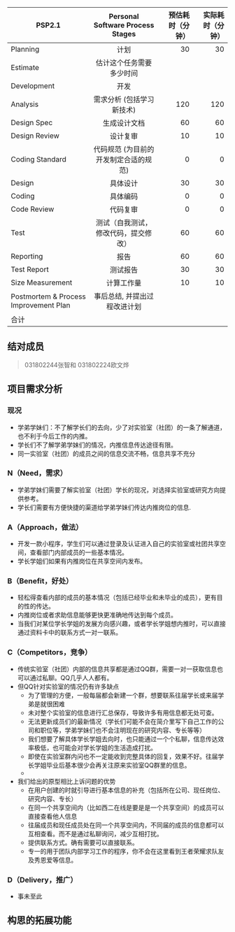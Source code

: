 PSP2.1 | Personal Software Process Stages | 预估耗时（分钟）|   实际耗时（分钟）
--|:--:|--:|--:
Planning|计划|30|30
Estimate|估计这个任务需要多少时间||         
Development|开发||
Analysis|需求分析 (包括学习新技术)|120|120       
Design Spec|生成设计文档|60|60        
Design Review|设计复审|10|10        
Coding Standard|代码规范 (为目前的开发制定合适的规范)|0|0      
Design|具体设计|30|30       
Coding|具体编码|0|0       
Code Review|代码复审|0|0      
Test|测试（自我测试，修改代码，提交修改）|60|60       
Reporting|报告|60|60      
Test Report|测试报告|30|30      
Size Measurement|计算工作量|10|10        
Postmortem & Process Improvement Plan|事后总结, 并提出过程改进计划||         
|合计|||

## 结对成员
> 031802244张智和
> 031802224欧文烨

## 项目需求分析
### 现况
- 学弟学妹们：不了解学长们的去向，少了对实验室（社团）的一条了解通道，也不利于今后工作的内推。
- 学长们不了解学弟学妹们的情况，内推信息传达途径有限。
- 同一实验室（社团）的成员之间的信息交流不畅，信息共享不充分

### N（Need，需求）
- 学弟学妹们需要了解实验室（社团）学长的现况，对选择实验室或研究方向提供参考。
- 学长们需要有方便快捷的渠道给学弟学妹们传达内推岗位的信息.

### A（Approach，做法）
- 开发一款小程序，学生们可以通过登录及认证进入自己的实验室或社团共享空间，查看部门内部成员的一些基本情况。
- 学长学姐们如果有内推岗位在共享空间内发布。

### B（Benefit，好处）
- 轻松得查看内部的成员的基本情况（包括已经毕业和未毕业的成员），更有目的性的传达。
- 内推岗位或者求助信息能够更快更准确地传达到每个成员。
- 当我们对某位学长学姐的发展方向感兴趣，或者学长学姐想内推时，可以直接通过资料卡中的联系方式一对一联系。

### C（Competitors，竞争）
- 传统实验室（社团）内部的信息共享都是通过QQ群，需要一对一获取信息也可以通过私聊。QQ几乎人人都有。
- 但QQ针对实验室的情况仍有许多缺点
    - 为了管理的方便，一般每届都会新建一个群，想要联系往届学长或来届学弟是就很困难
    - 未对整个实验室的信息进行汇总保存，导致许多有用信息都无处可查。
    - 无法更新成员们的最新情况（学长们可能不会在简介里写下自己工作的公司和职位等，学弟学妹们也不会注明现在的研究内容、专长等等）
    - 我们想要了解具体学长学姐去向时，也只能通过一个个私聊，信息传达效率极低，也可能会对学长学姐的生活造成打扰。
    - 即使在实验室群内问也不一定能收到完整具体的回复，效果不好。往届学长学姐毕业后基本很少会再关注原来实验室QQ群里的信息。
    - 
- 我们给出的原型相比上诉问题的优势
    - 在用户创建的时就引导进行基本信息的补充（包括所在公司、现任岗位、研究内容、专长）
    - 在同一个共享空间内（比如西二在线是要是是一个共享空间）的成员可以直接查看他人信息
    - 往届成员和现任成员处在同一个共享空间内，不同届的成员的信息都可以互相查看。而不是通过私聊询问，减少互相打扰。
    - 提供联系方式。确有需要可以直接联系。
    - 专一的用于团队内部学习工作的程序，你不会在这里看到王者荣耀求队友及秀恩爱等信息。

### D（Delivery，推广）
- 事未至此



## 构思的拓展功能
